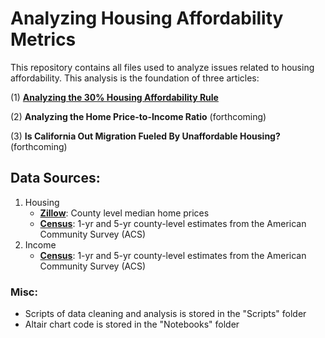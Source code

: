# Analyzing Housing Affordability Metrics

This repository contains all files used to analyze issues related to housing affordability. This analysis is the foundation of three articles:

(1) [**Analyzing the 30% Housing Affordability Rule**](https://medium.com/@hassen.morad/analyzing-the-30-housing-affordability-rule-46fa6d06bc34)

(2) **Analyzing the Home Price-to-Income Ratio** (forthcoming)

(3) **Is California Out Migration Fueled By Unaffordable Housing?** (forthcoming)

## Data Sources:
1. Housing
    - [**Zillow**](https://www.zillow.com/research/data/): County level median home prices
    - [**Census**](https://data.census.gov/cedsci/): 1-yr and 5-yr county-level estimates from the American Community Survey (ACS)
2. Income
    - [**Census**](https://data.census.gov/cedsci/): 1-yr and 5-yr county-level estimates from the American Community Survey (ACS)

### Misc:
- Scripts of data cleaning and analysis is stored in the "Scripts" folder
- Altair chart code is stored in the "Notebooks" folder

